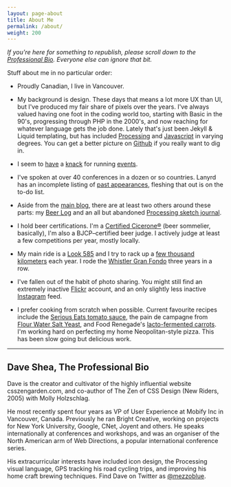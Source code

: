 ```yaml
---
layout: page-about
title: About Me
permalink: /about/
weight: 200
---
```

	

<em>If you're here for something to republish, please scroll down to the <a href="#professional">Professional Bio</a>. Everyone else can ignore that bit.</em>

Stuff about me in no particular order:

* Proudly Canadian, I live in Vancouver.

* My background is design. These days that means a lot more UX than UI, but I've produced my fair share of pixels over the years. I've always valued having one foot in the coding world too, starting with Basic in the 90's, progressing through PHP in the 2000's, and now reaching for whatever language gets the job done. Lately that's just been Jekyll & Liquid templating, but has included <a href="/projects/elevation/">Processing</a> and <a href="/projects/paintbrush/">Javascript</a> in varying degrees. You can get a better picture on <a href="https://github.com/mezzoblue">Github</a> if you really want to dig in.

* I seem to <a href="/projects/wdn/">have</a> a <a href="/projects/style-class/">knack</a> for running <a href="/projects/farmhouse-fest/">events</a>.

* I've spoken at over 40 conferences in a dozen or so countries. Lanyrd has an incomplete listing of <a href="http://lanyrd.com/profile/mezzoblue/">past appearances</a>, fleshing that out is on the to-do list.

* Aside from the <a href="/blog/">main blog</a>, there are at least two others around these parts: my <a href="http://beer.daveshea.com/">Beer Log</a> and an all but abandoned <a href="http://exnihilo.mezzoblue.com/">Processing sketch journal</a>.

* I hold beer certifications. I'm a <a href="https://www.cicerone.org/us-en/users/dave-shea-0">Certified Cicerone®</a> (beer sommelier, basically), I'm also a BJCP&#8211;certified beer judge. I actively judge at least a few competitions per year, mostly locally.

* My main ride is a <a href="https://www.google.com/search?q=look+585">Look 585</a> and I try to rack up a <a href="https://www.strava.com/athletes/941895">few thousand kilometers</a> each year. I rode the <a href="http://granfondowhistler.com/">Whistler Gran Fondo</a> three years in a row.

* I've fallen out of the habit of photo sharing. You might still find an extremely inactive <a href="https://flickr.com/photos/mezzoblue">Flickr</a> account, and an only slightly less inactive <a href="http://instagram.com/mezzoblue">Instagram</a> feed.

* I prefer cooking from scratch when possible. Current favourite recipes include the <a href="http://www.seriouseats.com/recipes/2014/09/the-best-slow-cooked-italian-american-tomato-sauce-red-sauce-recipe.html">Serious Eats tomato sauce</a>, the pain de campagne from <a href="http://www.amazon.ca/Flour-Water-Salt-Yeast-Fundamentals/dp/160774273X">Flour Water Salt Yeast</a>, and Food Renegade's <a href="http://www.foodrenegade.com/lactofermented-carrot-sticks/">lacto-fermented carrots</a>. I'm working hard on perfecting my home Neopolitan-style pizza. This has been slow going but delicious work.

<!-- * something about <a href="http://brightcreative.com/portfolio/publications/">these publications</a> that I'll get around to writing eventually maybe
 -->

<hr />

<h2 id="professional">Dave Shea, The Professional Bio</h2>

Dave is the creator and cultivator of the highly influential website csszengarden.com, and co-author of The Zen of CSS Design (New Riders, 2005) with Molly Holzschlag.

He most recently spent four years as VP of User Experience at Mobify Inc in Vancouver, Canada. Previously he ran Bright Creative, working on projects for New York University, Google, CNet, Joyent and others. He speaks internationally at conferences and workshops, and was an organiser of the North American arm of Web Directions, a popular international conference series.

His extracurricular interests have included icon design, the Processing visual language, GPS tracking his road cycling trips, and improving his home craft brewing techniques. Find Dave on Twitter as <a href="https://twitter.com/mezzoblue">@mezzoblue</a>.